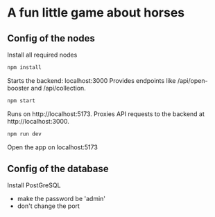 # A fun little game about horses

## Config of the nodes

Install all required nodes
```bash
npm install
```

Starts the backend: localhost:3000
Provides endpoints like /api/open-booster and /api/collection.

```bash
npm start
```

Runs on http://localhost:5173.
Proxies API requests to the backend at http://localhost:3000.
```bash
npm run dev
```

Open the app on localhost:5173

## Config of the database

Install PostGreSQL
- make the password be 'admin'
- don't change the port